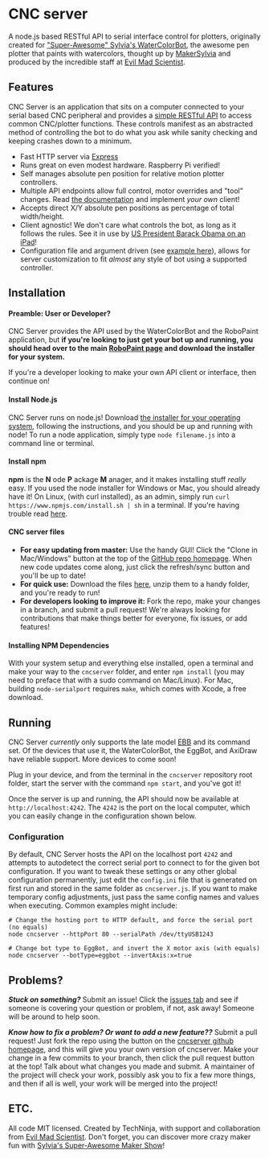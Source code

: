 # CNC server

A node.js based RESTful API to serial interface control for plotters, originally
created for ["Super-Awesome" Sylvia's WaterColorBot](http://watercolorbot.com),
the awesome pen plotter that paints with watercolors, thought up by
[MakerSylvia](http://twitter.com/makersylvia) and produced by the incredible
staff at [Evil Mad Scientist](http://http://www.evilmadscientist.com).

## Features

CNC Server is an application that sits on a computer connected to your serial
based CNC peripheral and provides a [simple RESTful API](API.md) to access
common CNC/plotter functions. These controls manifest as an abstracted method of
controlling the bot to do what you ask while sanity checking and keeping crashes
down to a minimum.

- Fast HTTP server via [Express](http://expressjs.com)
- Runs great on even modest hardware. Raspberry Pi verified!
- Self manages absolute pen position for relative motion plotter controllers.
- Multiple API endpoints allow full control, motor overrides and "tool" changes.
  Read [the documentation](API.md) and implement _your own_ client!
- Accepts direct X/Y absolute pen positions as percentage of total width/height.
- Client agnostic! We don't care what controls the bot, as long as it follows
  the rules. See it in use by [US President Barack Obama on an iPad](http://www.youtube.com/watch?v=2HfgGDOZPCQ&feature=player_embedded#t=1992s)!
- Configuration file and argument driven (see
  [example here](machine_types/watercolorbot.ini)), allows for server
  customization to fit _almost_ any style of bot using a supported controller.

## Installation

#### Preamble: User or Developer?

CNC Server provides the API used by the WaterColorBot and the RoboPaint
application, but **if you're looking to just get your bot up and running, you
should head over to the main
[RoboPaint page](http://github.com/evil-mad/robopaint) and download the installer
for your system.**

If you're a developer looking to make your own API client or interface, then
continue on!

#### Install Node.js

CNC Server runs on node.js! Download
[the installer for your operating system](http://www.nodejs.com/download), following
the instructions, and you should be up and running with node! To run a node
application, simply type `node filename.js` into a command line or terminal.

#### Install npm

**npm** is the **N** ode **P** ackage **M** anager, and it makes installing stuff
_really_ easy. If you used the node installer for Windows or Mac, you should
already have it! On Linux, (with curl installed), as an admin, simply run
`curl https://www.npmjs.com/install.sh | sh` in a terminal. If you're having
trouble read [here](https://www.npmjs.com/doc/README.html).

#### CNC server files

- **For easy updating from master:** Use the handy GUI! Click the
  "Clone in Mac/Windows" button at the top of the
  [GitHub repo homepage](https://github.com/techninja/cncserver). When new code
  updates come along, just click the refresh/sync button and you'll be up to date!
- **For quick use:** Download the files
  [here](https://github.com/techninja/cncserver/archive/master.zip), unzip them to
  a handy folder, and you're ready to run!
- **For developers looking to improve it:** Fork the repo, make your changes in
  a branch, and submit a pull request! We're always looking for contributions that
  make things better for everyone, fix issues, or add features!

#### Installing NPM Dependencies

With your system setup and everything else installed, open a terminal and make your
way to the `cncserver` folder, and enter `npm install` (you may need to preface
that with a sudo command on Mac/Linux). For Mac, building `node-serialport`
requires `make`, which comes with Xcode, a free download.

## Running

CNC Server _currently_ only supports the late model
[EBB](http://www.schmalzhaus.com/EBB/) and its command set. Of the devices that
use it, the WaterColorBot, the EggBot, and AxiDraw have reliable support. More
devices to come soon!

Plug in your device, and from the terminal in the `cncserver` repository root
folder, start the server with the command `npm start`, and you've got it!

Once the server is up and running, the API should now be available at
`http://localhost:4242`. The `4242` is the port on the local computer, which you
can easily change in the configuration shown below.

### Configuration

By default, CNC Server hosts the API on the localhost port `4242`
and attempts to autodetect the correct serial port to connect to for the given
bot configuration. If you want to tweak these settings or any other global
configuration permanently, just edit the `config.ini` file that is generated on
first run and stored in the same folder as `cncserver.js`. If you want to make
temporary config adjustments, just pass the same config names and values when
executing. Common examples might include:

```
# Change the hosting port to HTTP default, and force the serial port (no equals)
node cncserver --httpPort 80 --serialPath /dev/ttyUSB1243

# Change bot type to EggBot, and invert the X motor axis (with equals)
node cncserver --botType=eggbot --invertAxis:x=true
```

## Problems?

**_Stuck on something?_** Submit an issue! Click the
[issues tab](https://github.com/techninja/cncserver/issues) and see if someone
is covering your question or problem, if not, ask away! Someone will be around
to help soon.

**_Know how to fix a problem? Or want to add a new feature??_** Submit a pull
request! Just fork the repo using the button on the
[cncserver github homepage](https://github.com/techninja/cncserver), and this
will give you your own version of cncserver. Make your change in a few commits
to your branch, then click the pull request button at the top! Talk about what
changes you made and submit. A maintainer of the project will check your work,
possibly ask you to fix a few more things, and then if all is well, your work
will be merged into the project!

## ETC.

All code MIT licensed. Created by TechNinja, with support and collaboration from
[Evil Mad Scientist](http://evilmadscientist.com). Don't forget, you can
discover more crazy maker fun with
[Sylvia's Super-Awesome Maker Show](http://sylviashow.com)!
